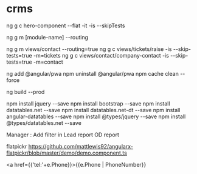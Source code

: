 # crms

ng g c hero-component --flat -it -is --skipTests

ng g m [module-name] --routing

ng g m views/contact --routing=true 
ng g c views/tickets/raise -is --skip-tests=true -m=tickets
ng g c views/contact/company-contact -is --skip-tests=true -m=contact


ng add @angular/pwa
npm uninstall @angular/pwa
npm cache clean --force

ng build --prod


npm install jquery --save
npm install bootstrap --save
npm install datatables.net --save
npm install datatables.net-dt --save
npm install angular-datatables --save
npm install @types/jquery --save
npm install @types/datatables.net --save

Manager :
Add filter in Lead report
OD report

flatpickr
https://github.com/mattlewis92/angularx-flatpickr/blob/master/demo/demo.component.ts

<a href={{'tel:'+e.Phone}}>{{e.Phone | PhoneNumber}}</a>